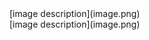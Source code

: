 <div>
  [image description](image.png)
</div>

<div>
  <div>
    [image description](image.png)
  </div>
</div>
